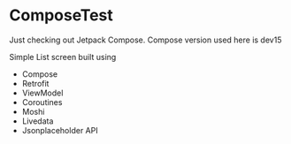 # ComposeTest

Just checking out Jetpack Compose. Compose version used here is dev15

Simple List screen built using
  * Compose
  * Retrofit
  * ViewModel
  * Coroutines
  * Moshi
  * Livedata
  * Jsonplaceholder API

